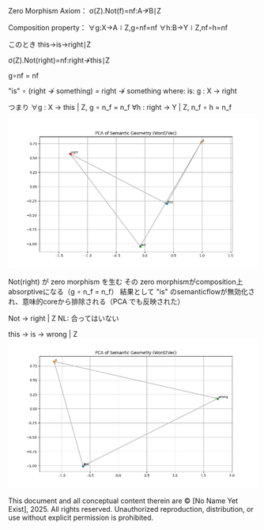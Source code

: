Zero Morphism Axiom：
σ(Z).Not(f)=nf:A↛B∣Z

Composition property：
∀g:X→A∣Z,g∘nf=nf
∀h:B→Y∣Z,nf​∘h=nf​

このとき 
this→is→right∣Z

σ(Z).Not(right)=nf​:right↛this∣Z

g∘nf​ = nf​

"is" ∘ (right ↛ something) = right ↛ something
where: is: g : X → right

つまり
∀g : X → this | Z, g ∘ n_f = n_f
∀h : right → Y | Z, n_f ∘ h = n_f

![alt text](https://github.com/No-Name-Yet-Exist/Conceptual-Topology/blob/main/releases/resources/meaning-circulates/this-is-not-right.png?raw=true)


Not(right) が zero morphism を生む
その zero morphismがcomposition上absorptiveになる（g ∘ n_f = n_f）
結果として "is" のsemanticflowが無効化され、意味的coreから排除される（PCA でも反映された）

Not → right | Z
NL: 合ってはいない


this → is → wrong | Z
![alt text](https://github.com/No-Name-Yet-Exist/Conceptual-Topology/blob/main/releases/resources/meaning-circulates/this-is-wrong.png?raw=true)


This document and all conceptual content therein are © [No Name Yet Exist], 2025. All rights reserved. Unauthorized reproduction, distribution, or use without explicit permission is prohibited.
